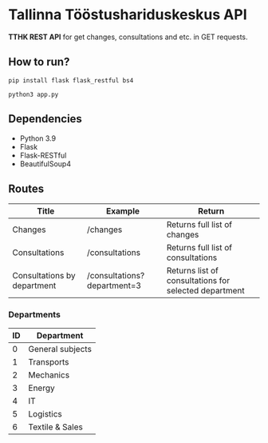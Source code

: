 # Tallinna Tööstushariduskeskus API
**TTHK REST API** for get changes, consultations and etc. in GET requests.
## How to run?
```pip install flask flask_restful bs4```

```python3 app.py```
## Dependencies
* Python 3.9
* Flask
* Flask-RESTful
* BeautifulSoup4
## Routes
| Title | Example | Return |
| ---- | ---- | ----- |
| Changes | /changes | Returns full list of changes |
| Consultations | /consultations | Returns full list of consultations |
| Consultations by department | /consultations?department=3 | Returns list of consultations for selected department |
### Departments
| ID | Department |
| ---- | ---- |
| 0 | General subjects |
| 1 | Transports |
| 2 | Mechanics |
| 3 | Energy |
| 4 | IT |
| 5 | Logistics |
| 6 | Textile & Sales |
